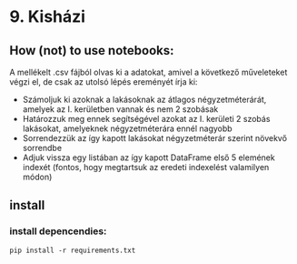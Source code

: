 # 9. Kisházi 




## How (not) to use notebooks:


A mellékelt .csv fájból olvas ki a adatokat, amivel a következő műveleteket végzi el, de csak az utolsó lépés ereményét írja ki:

- Számoljuk ki azoknak a lakásoknak az átlagos négyzetméterárát, amelyek az I. kerületben vannak és nem 2 szobásak
- Határozzuk meg ennek segítségével azokat az I. kerületi 2 szobás lakásokat, amelyeknek négyzetméterára ennél nagyobb
- Sorrendezzük az így kapott lakásokat négyzetméterár szerint növekvő sorrendbe
- Adjuk vissza egy listában az így kapott DataFrame első 5 elemének indexét (fontos, hogy megtartsuk az eredeti indexelést valamilyen módon)
  
 





## install

### install depencendies:
```
pip install -r requirements.txt

```


